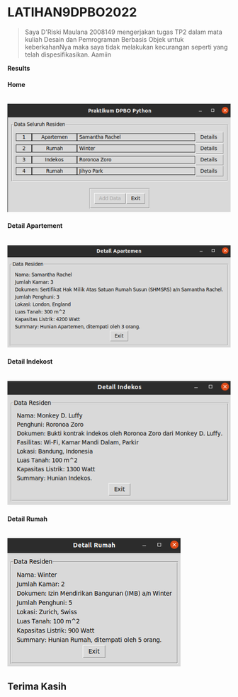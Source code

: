 # LATIHAN9DPBO2022

> Saya D'Riski Maulana 2008149 mengerjakan tugas TP2 dalam mata kuliah Desain dan Pemrograman Berbasis Objek untuk keberkahanNya maka saya tidak melakukan kecurangan seperti yang telah dispesifikasikan. Aamiin

**Results**

#### Home <br> <br>

![alt text](https://github.com/driskimaulana/LATIHAN9DPBO2022/blob/master/ScreenShots/home.png)

#### Detail Apartement <br> <br>

![alt text](https://github.com/driskimaulana/LATIHAN9DPBO2022/blob/master/ScreenShots/detail_apartement.png)

#### Detail Indekost <br> <br>

![alt text](https://github.com/driskimaulana/LATIHAN9DPBO2022/blob/master/ScreenShots/detail_indekost.png)

#### Detail Rumah <br> <br>

![alt text](https://github.com/driskimaulana/LATIHAN9DPBO2022/blob/master/ScreenShots/detail_rumah.png)


## Terima Kasih





